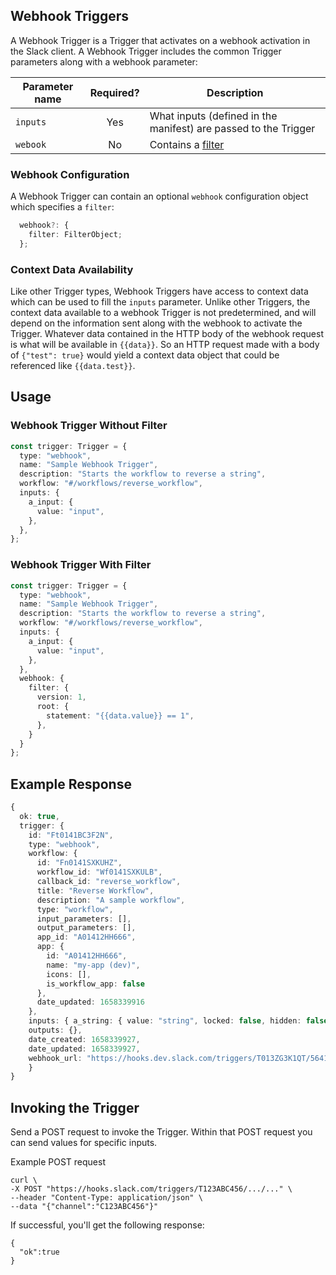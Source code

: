 ## Webhook Triggers

A Webhook Trigger is a Trigger that activates on a webhook activation in the Slack client. A Webhook Trigger
includes the common Trigger parameters along with a webhook parameter: 

| Parameter name| Required?     | Description                                                          |
| --------------|:-------------:| ---------------------------------------------------------------------|
| `inputs`        | Yes           | What inputs (defined in the manifest) are passed to the Trigger      |
| `webook`        | No            | Contains a [filter][trigger-filters]             |

### Webhook Configuration

A Webhook Trigger can contain an optional `webhook` configuration object which specifies a `filter`:

```ts
  webhook?: {
    filter: FilterObject;
  };
```

### Context Data Availability
Like other Trigger types, Webhook Triggers have access to context data which can be used to fill the `inputs` parameter. Unlike other Triggers, the context data available
to a webhook Trigger is not predetermined, and will depend on the information sent along with the webhook to activate the Trigger. Whatever data contained in the HTTP body of the webhook request 
is what will be available in `{{data}}`. So an HTTP request made with a body of `{"test": true}` would yield a context data object that could be referenced like `{{data.test}}`.

## Usage

### Webhook Trigger Without Filter
```ts
const trigger: Trigger = {
  type: "webhook",
  name: "Sample Webhook Trigger",
  description: "Starts the workflow to reverse a string",
  workflow: "#/workflows/reverse_workflow",
  inputs: {
    a_input: {
      value: "input",
    },
  },
};
```
### Webhook Trigger With Filter

```ts
const trigger: Trigger = {
  type: "webhook",
  name: "Sample Webhook Trigger",
  description: "Starts the workflow to reverse a string",
  workflow: "#/workflows/reverse_workflow",
  inputs: {
    a_input: {
      value: "input",
    },
  },
  webhook: {
    filter: {
      version: 1,
      root: {
        statement: "{{data.value}} == 1",
      },
    }
  }
};
```

## Example Response
```ts
{
  ok: true,
  trigger: {
    id: "Ft0141BC3F2N",
    type: "webhook",
    workflow: {
      id: "Fn0141SXKUHZ",
      workflow_id: "Wf0141SXKULB",
      callback_id: "reverse_workflow",
      title: "Reverse Workflow",
      description: "A sample workflow",
      type: "workflow",
      input_parameters: [],
      output_parameters: [],
      app_id: "A01412HH666",
      app: {
        id: "A01412HH666",
        name: "my-app (dev)",
        icons: [],
        is_workflow_app: false
      },
      date_updated: 1658339916
    },
    inputs: { a_string: { value: "string", locked: false, hidden: false } },
    outputs: {},
    date_created: 1658339927,
    date_updated: 1658339927,
    webhook_url: "https://hooks.dev.slack.com/triggers/T013ZG3K1QT/5641534666242/5a398c41c55cbd2sd89q9dqw0qa7"
    }
}
```

## Invoking the Trigger 

Send a POST request to invoke the Trigger. Within that POST request you can send values for specific inputs.

Example POST request
```
curl \ 
-X POST "https://hooks.slack.com/triggers/T123ABC456/.../..." \
--header "Content-Type: application/json" \
--data "{"channel":"C123ABC456"}" 
```

If successful, you'll get the following response:

```
{
  "ok":true
}
```

[trigger-filters]: ./trigger-filters.md
